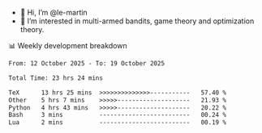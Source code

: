 - 👋 Hi, I’m @le-martin
- 👀 I’m interested in multi-armed bandits, game theory and optimization theory.
<!---- 💞️ I’m looking to collaborate on ...
- 📫 How to reach me ...-->

<!---
Tutorial for using WakaTime stats in GitHub profile: https://github.com/athul/waka-readme
-->

📊 Weekly development breakdown
<!--START_SECTION:waka-->

```txt
From: 12 October 2025 - To: 19 October 2025

Total Time: 23 hrs 24 mins

TeX      13 hrs 25 mins  >>>>>>>>>>>>>>-----------   57.40 %
Other    5 hrs 7 mins    >>>>>--------------------   21.93 %
Python   4 hrs 43 mins   >>>>>--------------------   20.22 %
Bash     3 mins          -------------------------   00.24 %
Lua      2 mins          -------------------------   00.19 %
```

<!--END_SECTION:waka-->

<!---
le-martin/le-martin is a ✨ special ✨ repository because its `README.md` (this file) appears on your GitHub profile.
You can click the Preview link to take a look at your changes.
--->
